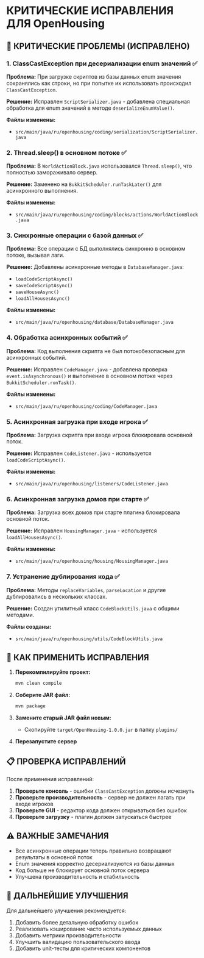 # КРИТИЧЕСКИЕ ИСПРАВЛЕНИЯ ДЛЯ OpenHousing

## 🚨 КРИТИЧЕСКИЕ ПРОБЛЕМЫ (ИСПРАВЛЕНО)

### 1. ClassCastException при десериализации enum значений ✅

**Проблема:** При загрузке скриптов из базы данных enum значения сохранялись как строки, но при попытке их использовать происходил `ClassCastException`.

**Решение:** Исправлен `ScriptSerializer.java` - добавлена специальная обработка для enum значений в методе `deserializeEnumValue()`.

**Файлы изменены:**
- `src/main/java/ru/openhousing/coding/serialization/ScriptSerializer.java`

### 2. Thread.sleep() в основном потоке ✅

**Проблема:** В `WorldActionBlock.java` использовался `Thread.sleep()`, что полностью замораживало сервер.

**Решение:** Заменено на `BukkitScheduler.runTaskLater()` для асинхронного выполнения.

**Файлы изменены:**
- `src/main/java/ru/openhousing/coding/blocks/actions/WorldActionBlock.java`

### 3. Синхронные операции с базой данных ✅

**Проблема:** Все операции с БД выполнялись синхронно в основном потоке, вызывая лаги.

**Решение:** Добавлены асинхронные методы в `DatabaseManager.java`:
- `loadCodeScriptAsync()`
- `saveCodeScriptAsync()`
- `saveHouseAsync()`
- `loadAllHousesAsync()`

**Файлы изменены:**
- `src/main/java/ru/openhousing/database/DatabaseManager.java`

### 4. Обработка асинхронных событий ✅

**Проблема:** Код выполнения скрипта не был потокобезопасным для асинхронных событий.

**Решение:** Исправлен `CodeManager.java` - добавлена проверка `event.isAsynchronous()` и выполнение в основном потоке через `BukkitScheduler.runTask()`.

**Файлы изменены:**
- `src/main/java/ru/openhousing/coding/CodeManager.java`

### 5. Асинхронная загрузка при входе игрока ✅

**Проблема:** Загрузка скрипта при входе игрока блокировала основной поток.

**Решение:** Исправлен `CodeListener.java` - используется `loadCodeScriptAsync()`.

**Файлы изменены:**
- `src/main/java/ru/openhousing/listeners/CodeListener.java`

### 6. Асинхронная загрузка домов при старте ✅

**Проблема:** Загрузка всех домов при старте плагина блокировала основной поток.

**Решение:** Исправлен `HousingManager.java` - используется `loadAllHousesAsync()`.

**Файлы изменены:**
- `src/main/java/ru/openhousing/housing/HousingManager.java`

### 7. Устранение дублирования кода ✅

**Проблема:** Методы `replaceVariables`, `parseLocation` и другие дублировались в нескольких классах.

**Решение:** Создан утилитный класс `CodeBlockUtils.java` с общими методами.

**Файлы созданы:**
- `src/main/java/ru/openhousing/utils/CodeBlockUtils.java`

## 🔧 КАК ПРИМЕНИТЬ ИСПРАВЛЕНИЯ

1. **Перекомпилируйте проект:**
   ```bash
   mvn clean compile
   ```

2. **Соберите JAR файл:**
   ```bash
   mvn package
   ```

3. **Замените старый JAR файл новым:**
   - Скопируйте `target/OpenHousing-1.0.0.jar` в папку `plugins/`

4. **Перезапустите сервер**

## 📋 ПРОВЕРКА ИСПРАВЛЕНИЙ

После применения исправлений:

1. **Проверьте консоль** - ошибки `ClassCastException` должны исчезнуть
2. **Проверьте производительность** - сервер не должен лагать при входе игроков
3. **Проверьте GUI** - редактор кода должен открываться без ошибок
4. **Проверьте загрузку** - плагин должен запускаться быстрее

## ⚠️ ВАЖНЫЕ ЗАМЕЧАНИЯ

- Все асинхронные операции теперь правильно возвращают результаты в основной поток
- Enum значения корректно десериализуются из базы данных
- Код больше не блокирует основной поток сервера
- Улучшена производительность и стабильность

## 🚀 ДАЛЬНЕЙШИЕ УЛУЧШЕНИЯ

Для дальнейшего улучшения рекомендуется:

1. Добавить более детальную обработку ошибок
2. Реализовать кэширование часто используемых данных
3. Добавить метрики производительности
4. Улучшить валидацию пользовательского ввода
5. Добавить unit-тесты для критических компонентов
